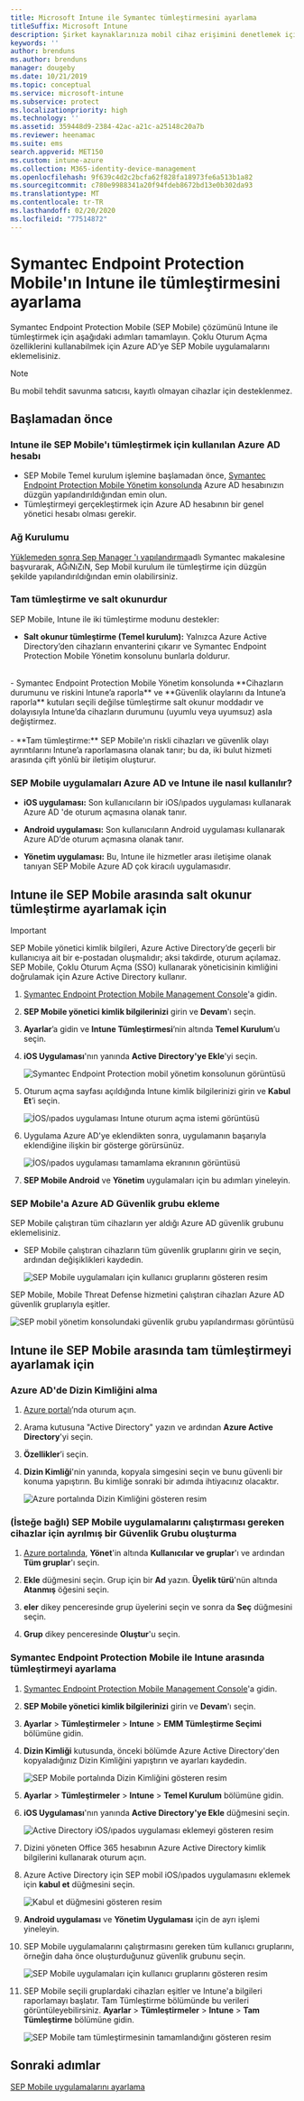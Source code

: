 ```yaml
---
title: Microsoft Intune ile Symantec tümleştirmesini ayarlama
titleSuffix: Microsoft Intune
description: Şirket kaynaklarınıza mobil cihaz erişimini denetlemek için Microsoft Intune ile Symantec Endpoint Protection Mobile çözümünü ayarlama.
keywords: ''
author: brenduns
ms.author: brenduns
manager: dougeby
ms.date: 10/21/2019
ms.topic: conceptual
ms.service: microsoft-intune
ms.subservice: protect
ms.localizationpriority: high
ms.technology: ''
ms.assetid: 359448d9-2384-42ac-a21c-a25148c20a7b
ms.reviewer: heenamac
ms.suite: ems
search.appverid: MET150
ms.custom: intune-azure
ms.collection: M365-identity-device-management
ms.openlocfilehash: 9f639c4d2c2bcfa62f828fa18973fe6a513b1a82
ms.sourcegitcommit: c780e9988341a20f94fdeb8672bd13e0b302da93
ms.translationtype: MT
ms.contentlocale: tr-TR
ms.lasthandoff: 02/20/2020
ms.locfileid: "77514872"
---
```

# <a name="set-up-symantec-endpoint-protection-mobile-integration-with-intune"></a>Symantec Endpoint Protection Mobile'ın Intune ile tümleştirmesini ayarlama

Symantec Endpoint Protection Mobile (SEP Mobile) çözümünü Intune ile tümleştirmek için aşağıdaki adımları tamamlayın. Çoklu Oturum Açma özelliklerini kullanabilmek için Azure AD’ye SEP Mobile uygulamalarını eklemelisiniz.

> [!NOTE]
> Bu mobil tehdit savunma satıcısı, kayıtlı olmayan cihazlar için desteklenmez.

## <a name="before-you-begin"></a>Başlamadan önce

### <a name="azure-ad-account-used-to-integrate-intune-and-sep-mobile"></a>Intune ile SEP Mobile'ı tümleştirmek için kullanılan Azure AD hesabı

- SEP Mobile Temel kurulum işlemine başlamadan önce, [Symantec Endpoint Protection Mobile Yönetim konsolunda](https://aad.skycure.com) Azure AD hesabınızın düzgün yapılandırıldığından emin olun.
- Tümleştirmeyi gerçekleştirmek için Azure AD hesabının bir genel yönetici hesabı olması gerekir.
### <a name="network-setup"></a>Ağ Kurulumu

[Yüklemeden sonra Sep Manager 'ı yapılandırma](https://support.symantec.com/us/en/article.HOWTO80819.html)adlı Symantec makalesine başvurarak, AĞıNıZıN, Sep Mobil kurulum ile tümleştirme için düzgün şekilde yapılandırıldığından emin olabilirsiniz.

### <a name="full-integration-vs-read-only"></a>Tam tümleştirme ve salt okunurdur

SEP Mobile, Intune ile iki tümleştirme modunu destekler:

- **Salt okunur tümleştirme (Temel kurulum):** Yalnızca Azure Active Directory’den cihazların envanterini çıkarır ve Symantec Endpoint Protection Mobile Yönetim konsolunu bunlarla doldurur.
<br>
  - Symantec Endpoint Protection Mobile Yönetim konsolunda **Cihazların durumunu ve riskini Intune’a raporla** ve **Güvenlik olaylarını da Intune’a raporla** kutuları seçili değilse tümleştirme salt okunur moddadır ve dolayısıyla Intune’da cihazların durumunu (uyumlu veya uyumsuz) asla değiştirmez.
<br></br>
- **Tam tümleştirme:** SEP Mobile'ın riskli cihazları ve güvenlik olayı ayrıntılarını Intune’a raporlamasına olanak tanır; bu da, iki bulut hizmeti arasında çift yönlü bir iletişim oluşturur.

### <a name="how-are-the-sep-mobile-apps-used-with-azure-ad-and-intune"></a>SEP Mobile uygulamaları Azure AD ve Intune ile nasıl kullanılır?

- **iOS uygulaması:** Son kullanıcıların bir iOS/ıpados uygulaması kullanarak Azure AD 'de oturum açmasına olanak tanır.

- **Android uygulaması:** Son kullanıcıların Android uygulaması kullanarak Azure AD’de oturum açmasına olanak tanır.

- **Yönetim uygulaması:** Bu, Intune ile hizmetler arası iletişime olanak tanıyan SEP Mobile Azure AD çok kiracılı uygulamasıdır.

## <a name="to-set-up-the-read-only-integration-between-intune-and-sep-mobile"></a>Intune ile SEP Mobile arasında salt okunur tümleştirme ayarlamak için

> [!IMPORTANT]
> SEP Mobile yönetici kimlik bilgileri, Azure Active Directory’de geçerli bir kullanıcıya ait bir e-postadan oluşmalıdır; aksi takdirde, oturum açılamaz. SEP Mobile, Çoklu Oturum Açma (SSO) kullanarak yöneticisinin kimliğini doğrulamak için Azure Active Directory kullanır.

1. [Symantec Endpoint Protection Mobile Management Console](https://aad.skycure.com)'a gidin.

2. **SEP Mobile yönetici kimlik bilgilerinizi** girin ve **Devam**'ı seçin.

3. **Ayarlar**’a gidin ve **Intune Tümleştirmesi**’nin altında **Temel Kurulum**’u seçin.

4. **iOS Uygulaması**'nın yanında **Active Directory'ye Ekle**'yi seçin.

    ![Symantec Endpoint Protection mobil yönetim konsolunun görüntüsü](./media/skycure-mtd-connector-integration/symantec-portal-basic-add.png)

5. Oturum açma sayfası açıldığında Intune kimlik bilgilerinizi girin ve **Kabul Et**’i seçin.

    ![İOS/ıpados uygulaması Intune oturum açma istemi görüntüsü](./media/skycure-mtd-connector-integration/symantec-portal-basic-accept.png)

6. Uygulama Azure AD'ye eklendikten sonra, uygulamanın başarıyla eklendiğine ilişkin bir gösterge görürsünüz.

    ![İOS/ıpados uygulaması tamamlama ekranının görüntüsü](./media/skycure-mtd-connector-integration/symantec-portal-basic-added.png)

7. **SEP Mobile Android** ve **Yönetim** uygulamaları için bu adımları yineleyin.

### <a name="add-an-azure-ad-security-group-into-sep-mobile"></a>SEP Mobile'a Azure AD Güvenlik grubu ekleme

SEP Mobile çalıştıran tüm cihazların yer aldığı Azure AD güvenlik grubunu eklemelisiniz.

- SEP Mobile çalıştıran cihazların tüm güvenlik gruplarını girin ve seçin, ardından değişiklikleri kaydedin.

    ![SEP Mobile uygulamaları için kullanıcı gruplarını gösteren resim](./media/skycure-mtd-connector-integration/symantec-portal-basic-groups.png)

SEP Mobile, Mobile Threat Defense hizmetini çalıştıran cihazları Azure AD güvenlik gruplarıyla eşitler.

![SEP mobil yönetim konsolundaki güvenlik grubu yapılandırması görüntüsü](./media/skycure-mtd-connector-integration/symantec-portal-basic-status.png)

## <a name="to-set-up-the-full-integration-between-intune-and-sep-mobile"></a>Intune ile SEP Mobile arasında tam tümleştirmeyi ayarlamak için

### <a name="retrieve-the-directory-id-in-azure-ad"></a>Azure AD'de Dizin Kimliğini alma

1. [Azure portalı](https://portal.azure.com)’nda oturum açın.

2. Arama kutusuna "Active Directory" yazın ve ardından **Azure Active Directory**'yi seçin.

3. **Özellikler**’i seçin.

4. **Dizin Kimliği**'nin yanında, kopyala simgesini seçin ve bunu güvenli bir konuma yapıştırın. Bu kimliğe sonraki bir adımda ihtiyacınız olacaktır.

    ![Azure portalında Dizin Kimliğini gösteren resim](./media/skycure-mtd-connector-integration/symantec-azure-portal-directory-ID.png)

### <a name="optional-create-a-dedicated-security-group-for-devices-that-need-to-run-the-sep-mobile-apps"></a>(İsteğe bağlı) SEP Mobile uygulamalarını çalıştırması gereken cihazlar için ayrılmış bir Güvenlik Grubu oluşturma
1. [Azure portalında](https://portal.azure.com), **Yönet**'in altında **Kullanıcılar ve gruplar**'ı ve ardından **Tüm gruplar**'ı seçin.

2. **Ekle** düğmesini seçin. Grup için bir **Ad** yazın. **Üyelik türü**'nün altında **Atanmış** öğesini seçin.

3. **eler** dikey penceresinde grup üyelerini seçin ve sonra da **Seç** düğmesini seçin.

4. **Grup** dikey penceresinde **Oluştur**'u seçin.

### <a name="set-up-the-integration-between-symantec-endpoint-protection-mobile-and-intune"></a>Symantec Endpoint Protection Mobile ile Intune arasında tümleştirmeyi ayarlama

1. [Symantec Endpoint Protection Mobile Management Console](https://aad.skycure.com)'a gidin.

2. **SEP Mobile yönetici kimlik bilgilerinizi** girin ve **Devam**'ı seçin.

3. **Ayarlar** > **Tümleştirmeler** > **Intune** > **EMM Tümleştirme Seçimi** bölümüne gidin.

4. **Dizin Kimliği** kutusunda, önceki bölümde Azure Active Directory'den kopyaladığınız Dizin Kimliğini yapıştırın ve ayarları kaydedin.

    ![SEP Mobile portalında Dizin Kimliğini gösteren resim](./media/skycure-mtd-connector-integration/symantec-portal-directory-ID.png)

5. **Ayarlar** > **Tümleştirmeler** > **Intune** > **Temel Kurulum** bölümüne gidin.

6. **iOS Uygulaması**'nın yanında **Active Directory'ye Ekle** düğmesini seçin.

    ![Active Directory iOS/ıpados uygulaması eklemeyi gösteren resim](./media/skycure-mtd-connector-integration/symantec-portal-basic-add.png)

7. Dizini yöneten Office 365 hesabının Azure Active Directory kimlik bilgilerini kullanarak oturum açın.

8. Azure Active Directory için SEP mobil iOS/ıpados uygulamasını eklemek için **kabul et** düğmesini seçin.

    ![Kabul et düğmesini gösteren resim](./media/skycure-mtd-connector-integration/symantec-portal-basic-accept.png)

9. **Android uygulaması** ve **Yönetim Uygulaması** için de ayrı işlemi yineleyin.

10. SEP Mobile uygulamalarını çalıştırmasını gereken tüm kullanıcı gruplarını, örneğin daha önce oluşturduğunuz güvenlik grubunu seçin.

    ![SEP Mobile uygulamaları için kullanıcı gruplarını gösteren resim](./media/skycure-mtd-connector-integration/symantec-portal-basic-groups.png)

11. SEP Mobile seçili gruplardaki cihazları eşitler ve Intune'a bilgileri raporlamayı başlatır. Tam Tümleştirme bölümünde bu verileri görüntüleyebilirsiniz. **Ayarlar** > **Tümleştirmeler** > **Intune** > **Tam Tümleştirme** bölümüne gidin.

     ![SEP Mobile tam tümleştirmesinin tamamlandığını gösteren resim](./media/skycure-mtd-connector-integration/symantec-portal-basic-status.PNG)
## <a name="next-steps"></a>Sonraki adımlar

[SEP Mobile uygulamalarını ayarlama](mtd-apps-ios-app-configuration-policy-add-assign.md)
